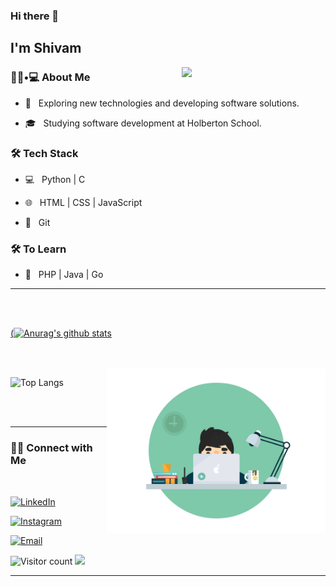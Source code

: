 ### Hi there 👋<h2> I'm Shivam</h2>

<img align='right' src="https://media.giphy.com/media/M9gbBd9nbDrOTu1Mqx/giphy.gif" width="230">

<h3> 👨🏻•💻 About Me </h3>



- 🤔 &nbsp; Exploring new technologies and developing software solutions.

- 🎓 &nbsp; Studying software development at Holberton School.




<h3>🛠 Tech Stack</h3>



- 💻 &nbsp; Python | C 

- 🌐 &nbsp; HTML | CSS | JavaScript 

- 🔧 &nbsp; Git

<!--

- 🛢 &nbsp; MySQL | MongoDB

-  | Markdown | Selenium | Tidyverse

- 🖥 &nbsp; Illustrator| Photoshop | InDesign

-->



<h3>🛠 To Learn</h3>

- 🔧 &nbsp; PHP | Java | Go

<hr>



<br/><br/>

[(![Anurag's github stats](https://github-readme-stats.vercel.app/api?username=Camilo6&show_icons=true&theme=radical)](https://github.com/Camilo6)

<br/>

<br/>

<img src="https://github.com/nirala69/nirala69/blob/master/70804f7e25b11f29db904f2fa7b4cd9d.gif" width="350" align='right'>

![Top Langs](https://github-readme-stats.vercel.app/api/top-langs/?username=Camilo6&show_icons=true)

<br><br>



<hr>



<h3> 🤝🏻 Connect with Me </h3>

<br>



<p align="center">


<a href="https://www.linkedin.com/in/camilo-torres-92ba8019b/"><img alt="LinkedIn" src="https://img.shields.io/badge/LinkedIn-Camilo%20Torres-blue?style=flat-square&logo=linkedin"></a>

<a href="https://www.instagram.com/camilot0rres/"><img alt="Instagram" src="https://img.shields.io/badge/Instagram-camilot0rres-black?style=flat-square&logo=instagram"></a>

<a href="mailto:trresqwe@gmail.com"><img alt="Email" src="https://img.shields.io/badge/Email-trresqwe@gmail.com-blue?style=flat-square&logo=gmail"></a>

</p>





![Visitor count](https://visitor-badge.laobi.icu/badge?page_id=Camilo6.Camilo6)   <img src="https://media.giphy.com/media/dxn6fRlTIShoeBr69N/giphy.gif" width="30">





<hr>
